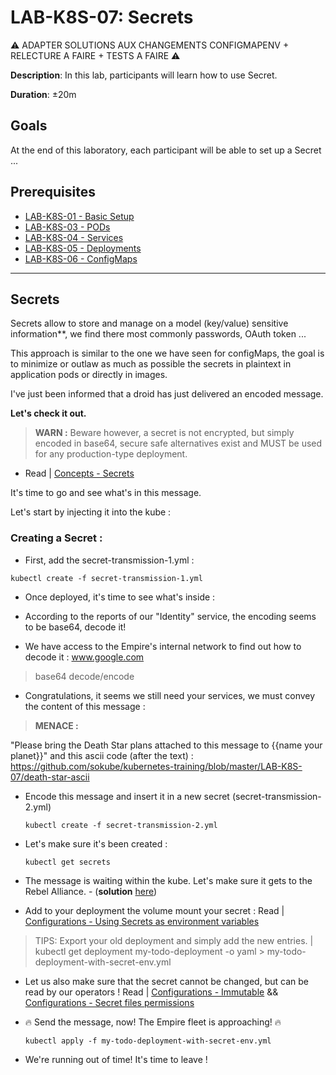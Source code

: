 # LAB-K8S-07: Secrets


:warning: ADAPTER SOLUTIONS AUX CHANGEMENTS CONFIGMAPENV + RELECTURE A FAIRE + TESTS A FAIRE :warning:

**Description**: In this lab, participants will learn how to use Secret.

**Duration**: ±20m

## Goals
At the end of this laboratory, each participant will be able to set up a Secret ...

## Prerequisites
 - [LAB-K8S-01 - Basic Setup](../LAB-K8S-01/README.MD)
 - [LAB-K8S-03 - PODs](../LAB-K8S-03/README.MD)
 - [LAB-K8S-04 - Services](../LAB-K8S-04/README.MD)
 - [LAB-K8S-05 - Deployments](../LAB-K8S-05/README.MD)
 - [LAB-K8S-06 - ConfigMaps](../LAB-K8S-06/README.MD)

---
## Secrets

Secrets allow to store and manage on a model (key/value) sensitive information**, we find there most commonly passwords, OAuth token ... 

This approach is similar to the one we have seen for configMaps, the goal is to minimize or outlaw as much as possible the secrets in plaintext in application pods or directly in images.

I've just been informed that a droid has just delivered an encoded message. 

**Let's check it out.** 

>**WARN :** Beware however, a secret is not encrypted, but simply encoded in base64, secure safe alternatives exist and MUST be used for any production-type deployment. 

 - Read | [Concepts - Secrets](https://kubernetes.io/docs/concepts/configuration/secret/)
 
It's time to go and see what's in this message.

Let's start by injecting it into the kube :

### Creating a Secret :

- First, add the secret-transmission-1.yml :
``` shell
kubectl create -f secret-transmission-1.yml
```
- Once deployed, it's time to see what's inside :

- According to the reports of our "Identity" service, the encoding seems to be base64, decode it!

- We have access to the Empire's internal network to find out how to decode it :
www.google.com

> base64 decode/encode

- Congratulations, it seems we still need your services, we must convey the content of this message :

> **MENACE :** 

"Please bring the Death Star plans attached to this message to {{name your planet}}" and this ascii code (after the text) : https://github.com/sokube/kubernetes-training/blob/master/LAB-K8S-07/death-star-ascii

- Encode this message and insert it in a new secret (secret-transmission-2.yml)
  ``` shell
  kubectl create -f secret-transmission-2.yml
  ```

- Let's make sure it's been created :
  ``` shell
  kubectl get secrets
  ```  

- The message is waiting within the kube. Let's make sure it gets to the Rebel Alliance. - (**solution**  [here](https://github.com/sokube/kubernetes-training/blob/master/LAB-K8S-07/solutions/01-simple-todo-pod-deployment-secret-env.yml)) 

- Add to your deployment the volume mount your secret :  Read | [Configurations - Using Secrets as environment variables](https://kubernetes.io/docs/concepts/configuration/secret/#using-secrets-as-environment-variables)

> TIPS: Export your old deployment and simply add the new entries. | kubectl get deployment my-todo-deployment -o yaml > my-todo-deployment-with-secret-env.yml

- Let us also make sure that the secret cannot be changed, but can be read by our operators ! Read | [Configurations - Immutable](https://kubernetes.io/docs/concepts/configuration/secret/#mounted-secrets-are-updated-automatically) && [Configurations - Secret files permissions](https://kubernetes.io/docs/concepts/configuration/secret/#secret-files-permissions)

- 🔥 Send the message, now! The Empire fleet is approaching! 🔥
  ``` shell
  kubectl apply -f my-todo-deployment-with-secret-env.yml
  ```  

- We're running out of time! It's time to leave ! 
